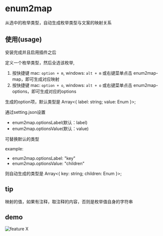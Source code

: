 # enum2map

从选中的枚举类型，自动生成枚举类型与文案的映射关系

## 使用(usage)

安装完成并且启用插件之后

定义一个枚举类型，然后全选该枚举,
1. 按快捷键 mac: `option + m`, windows: `alt + m` 或右键菜单点击 enum2map-map，即可生成对应映射
2. 按快捷键 mac: `option + o`, windows: `alt + o` 或右键菜单点击 enum2map-options，即可生成对应的options

生成的option项，默认类型是 Array<{ label: string; value: Enum }>;

通过setting.json设置
- enum2map.optionsLabel(默认：label)
- enum2map.optionsValue(默认：value)

可替换默认的类型

example:
- enum2map.optionsLabel: "key"
- enum2map.optionsValue: "children"

则自动生成的类型是 Array<{ key: string; children: Enum }>;

## tip

映射的值，如果有注释，取注释的内容，否则是枚举值自身的字符串

## demo

![feature X](https://festatic-1254389369.file.myqcloud.com/vscode/demo.gif)

